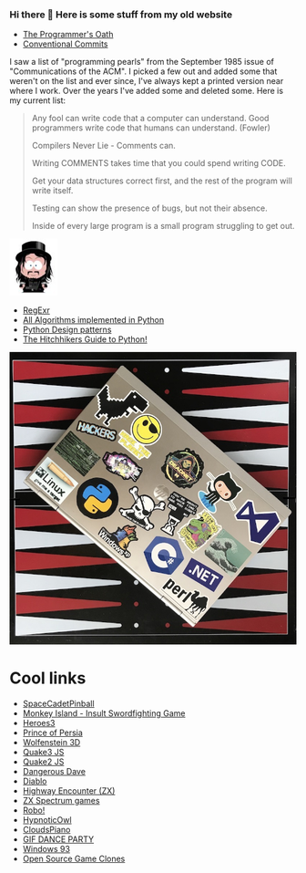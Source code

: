 ### Hi there 👋 Here is some stuff from my old website

* [The Programmer's Oath](//blog.cleancoder.com/uncle-bob/2015/11/18/TheProgrammersOath.html)
* [Conventional Commits](//www.conventionalcommits.org)

I saw a list of "programming pearls" from the September 1985 issue of "Communications of the ACM". I picked a few out and added some that weren't on the list and ever since, I've always kept a printed version near where I work. Over the years I've added some and deleted some. Here is my current list:

> Any fool can write code that a computer can understand. Good programmers write code that humans can understand. (Fowler)
> 
> Compilers Never Lie - Comments can.
> 
> Writing COMMENTS takes time that you could spend writing CODE.
> 
> Get your data structures correct first, and the rest of the program will write itself.
> 
> Testing can show the presence of bugs, but not their absence.
> 
> Inside of every large program is a small program struggling to get out.

![me](me.jpg) 

* [RegExr](//regexr.com)
* [All Algorithms implemented in Python](//github.com/TheAlgorithms/Python/blob/master/DIRECTORY.md)
* [Python Design patterns](//github.com/faif/python-patterns)
* [The Hitchhikers Guide to Python!](//docs.python-guide.org)

![600lap](600lap.jpeg)

# Cool links

* [SpaceCadetPinball](//alula.github.io/SpaceCadetPinball/)
* [Monkey Island - Insult Swordfighting Game](//www.int33h.com/test/mi/)
* [Heroes3](//homm.lekzd.ru/)
* [Prince of Persia](//princejs.com/)
* [Wolfenstein 3D](//wolf3d.atw.hu/)
* [Quake3 JS](//quakejs.com/)
* [Quake2 JS](//quake2playn.appspot.com/)
* [Dangerous Dave](//agafnik.com/testchambers/webdave/)
* [Diablo](//diablo.rivsoft.net)
* [Highway Encounter (ZX)](//torinak.com/qaop#!encounter)
* [ZX Spectrum games](//torinak.com/qaop/games)
* [Robo!](//dizaina.net/z/robbo/?nosound)
* [HypnoticOwl](//hypnoticowl.com/games/)
* [CloudsPiano](//labs.plan8.se/cloudspiano/)
* [GIF DANCE PARTY](//gifdanceparty.giphy.com)
* [Windows 93](//www.windows93.net)
* [Open Source Game Clones](//osgameclones.com)
